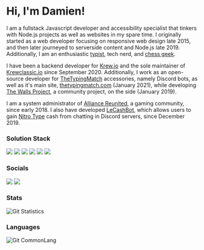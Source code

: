 # Hi, I'm Damien!

I am a fullstack Javascript developer and accessibility specialist that tinkers with Node.js projects as well as websites in my spare time.
I originally started as a web developer focusing on responsive web design late 2015, and then later journeyed to serverside content and Node.js late 2019.
Additionally, I am an enthusiastic [typist](https://nitrotype.com/racer/DamienVesper), tech nerd, and [chess geek](https://lichess.org/@/DamienVesper).

I have been a backend developer for [Krew.io](https://krew.io) and the sole maintainer of [Krewclassic.io](https://krewclassic.io) since September 2020.
Additionally, I work as an open-source developer for [TheTypingMatch](https://github.com/TheTypingMatch) accessories, namely Discord bots, as well as it's main site, [thetypingmatch.com](https://thetypingmatch.com) (January 2021), while developing [The Walls Project](https://thewallsproject.org), a community project, on the side (January 2019).

I am a system administrator of [Alliance Reunited](https://alru.ga), a gaming community, since early 2018.
I also have developed [LeCashBot](https://lecashbot.cf), which allows users to gain [Nitro Type](https://nitrotype.com) cash from chatting in Discord servers, since December 2019.

### Solution Stack
[![](https://img.shields.io/badge/javascript%20-%23323330.svg?style=for-the-badge&logo=javascript)](https://www.javascript.com/)
[![](https://img.shields.io/badge/node.js%20-%2343853D.svg?style=for-the-badge&logo=node.js&logoColor=white)](https://www.nodejs.org/)
[![](https://img.shields.io/badge/html5%20-%23E34F26.svg?style=for-the-badge&logo=html5&logoColor=white)](https://www.w3schools.com/)
[![](https://img.shields.io/badge/css3%20-%231572B6.svg?style=for-the-badge&logo=css3&logoColor=white)](https://www.w3schools.com/)
[![](https://img.shields.io/badge/Python-%23ffd343?style=for-the-badge&logo=python&logoColor=black)](https://www.python.org/)
[![](https://img.shields.io/badge/MongoDB-%234DB33D?style=for-the-badge&logo=mongodb&logoColor=white)](https://www.mongodb.com/)

### Socials
[![](https://img.shields.io/badge/Twitter-blue?style=for-the-badge&logo=twitter&logoColor=white)](https://twitter.com/LDamienVesper)
[![](https://img.shields.io/badge/Discord-%237289da?style=for-the-badge&logo=discord&logoColor=white)](https://discord.alru.ga)

### Stats
![Git Statistics](https://github-readme-stats.vercel.app/api?username=DamienVesper&show_icons=true&theme=tokyonight&include_all_commits=true&count_private=true&hide_border=true)

### Languages
![Git CommonLang](https://github-readme-stats.vercel.app/api/top-langs/?username=DamienVesper&hide_border=true&layout=compact&theme=tokyonight)
 

